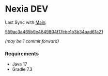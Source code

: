 # Nexia DEV

Last Sync with [Main](https://github.com/nexia-cts/Nexia-Mod/tree/main):

[559ac3a465b9e4849804f17ebe1b3b34aad61a21](https://github.com/nexia-cts/Nexia-Mod/commit/559ac3a465b9e4849804f17ebe1b3b34aad61a21)

*(may be 1 commit forward)*

### Requirements
- Java 17
- Gradle 7.3

